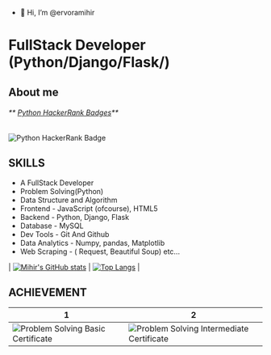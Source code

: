 - 👋 Hi, I’m @ervoramihir

# FullStack Developer (Python/Django/Flask/)

## About me


###### **  [Python HackerRank Badges](https://www.hackerrank.com/mihirvora)**
![Python HackerRank Badge](Screenshot_from_2021-06-28_11-08-50-removebg-preview.png?raw=true)

## SKILLS
 
  - A FullStack Developer 
  - Problem Solving(Python)
  - Data Structure  and Algorithm
  - Frontend - JavaScript (ofcourse), HTML5
  - Backend - Python, Django, Flask
  - Database - MySQL
  - Dev Tools - Git And Github
  - Data Analytics - Numpy, pandas, Matplotlib
  - Web Scraping - ( Request, Beautiful Soup) etc... 




| [![Mihir's GitHub stats](https://github-readme-stats.vercel.app/api?username=ervoramihir)](https://github.com/anuraghazra/github-readme-stats)  | [![Top Langs](https://github-readme-stats.vercel.app/api/top-langs/?username=ervoramihir&layout=compact)](https://github.com/ervoramihir/github-readme-stats)  |


## ACHIEVEMENT

|1                                                    |        2                                              |
|-----------------------------------------------------|-------------------------------------------------------|
|![Problem Solving Basic Certificate](a-a.png)        | ![Problem Solving Intermediate Certificate](a-a-a.png)|

  
